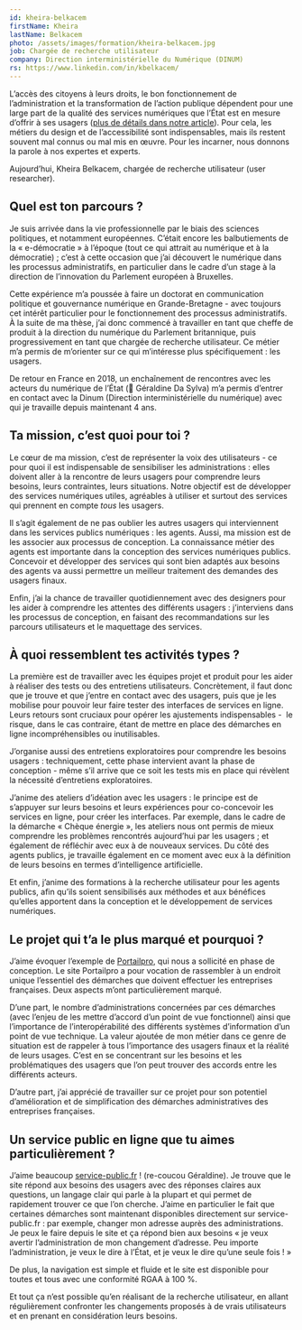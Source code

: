 ```yaml
---
id: kheira-belkacem
firstName: Kheira
lastName: Belkacem
photo: /assets/images/formation/kheira-belkacem.jpg
job: Chargée de recherche utilisateur
company: Direction interministérielle du Numérique (DINUM)
rs: https://www.linkedin.com/in/kbelkacem/
---
```


<p class="fr-text--lead">L’accès des citoyens à leurs droits, le bon fonctionnement de l’administration et la transformation de l’action publique dépendent pour une large part de la qualité des services numériques que l’État est en mesure d’offrir à ses usagers (<a href="/articles/2024-04-29-nos-experts-ont-la-parole/">plus de détails dans notre article</a>). Pour cela, les métiers du design et de l’accessibilité sont indispensables, mais ils restent souvent mal connus ou mal mis en œuvre. Pour les incarner, nous donnons la parole à nos expertes et experts.</p>

<p class="fr-text--lead">Aujourd’hui, Kheira Belkacem, chargée de recherche utilisateur (<span lang="en">user researcher</span>).</p>

<h2 class="fr-h6">Quel est ton parcours&nbsp;?</h2>

Je suis arrivée dans la vie professionnelle par le biais des sciences politiques, et notamment européennes. C’était encore les balbutiements de la «&nbsp;e-démocratie&nbsp;» à l’époque (tout ce qui attrait au numérique et à la démocratie)&nbsp;; c’est à cette occasion que j’ai découvert le numérique dans les processus administratifs, en particulier dans le cadre d’un stage à la direction de l’innovation du Parlement européen à Bruxelles. 

Cette expérience m’a poussée à faire un doctorat en communication politique et gouvernance numérique en Grande-Bretagne -&nbsp;avec toujours cet intérêt particulier pour le fonctionnement des processus administratifs. À la suite de ma thèse, j’ai donc commencé à travailler en tant que cheffe de produit à la direction du numérique du Parlement britannique, puis progressivement en tant que chargée de recherche utilisateur. Ce métier m’a permis de m’orienter sur ce qui m’intéresse plus spécifiquement&nbsp;: les usagers.

De retour en France en 2018, un enchaînement de rencontres avec les acteurs du numérique de l’État (👋 Géraldine Da Sylva) m’a permis d’entrer en contact avec la Dinum (Direction interministérielle du numérique) avec qui je travaille depuis maintenant 4 ans.

<h2 class="fr-h6">Ta mission, c’est quoi pour toi&nbsp;?</h2>

Le cœur de ma mission, c’est de représenter la voix des utilisateurs -&nbsp;ce pour quoi il est indispensable de sensibiliser les administrations&nbsp;: elles doivent aller à la rencontre de leurs usagers pour comprendre leurs besoins, leurs contraintes, leurs situations. Notre objectif est de développer des services numériques utiles, agréables à utiliser et surtout des services qui prennent en compte *tous* les usagers.

Il s’agit également de ne pas oublier les autres usagers qui interviennent dans les services publics numériques&nbsp;: les agents. Aussi, ma mission est de les associer aux processus de conception. La connaissance métier des agents est importante dans la conception des services numériques publics. Concevoir et développer des services qui sont bien adaptés aux besoins des agents va aussi permettre un meilleur traitement des demandes des usagers finaux.

Enfin, j’ai la chance de travailler quotidiennement avec des designers pour les aider à comprendre les attentes des différents usagers&nbsp;: j’interviens dans les processus de conception, en faisant des recommandations sur les parcours utilisateurs et le maquettage des services.

<h2 class="fr-h6">À quoi ressemblent tes activités types&nbsp;?</h2>

La première est de travailler avec les équipes projet et produit pour les aider à réaliser des tests ou des entretiens utilisateurs. Concrètement, il faut donc que je trouve et que j’entre en contact avec des usagers, puis que je les mobilise pour pouvoir leur faire tester des interfaces de services en ligne. Leurs retours sont cruciaux pour opérer les ajustements indispensables - &nbsp;le risque, dans le cas contraire, étant de mettre en place des démarches en ligne incompréhensibles ou inutilisables. 

J’organise aussi des entretiens exploratoires pour comprendre les besoins usagers&nbsp;: techniquement, cette phase intervient avant la phase de conception&nbsp;- même s’il arrive que ce soit les tests mis en place qui révèlent la nécessité d’entretiens exploratoires. 

J’anime des ateliers d’idéation avec les usagers&nbsp;: le principe est de s’appuyer sur leurs besoins et leurs expériences pour co-concevoir les services en ligne, pour créer les interfaces. Par exemple, dans le cadre de la démarche «&nbsp;Chèque énergie&nbsp;», les ateliers nous ont permis de mieux comprendre les problèmes rencontrés aujourd’hui par les usagers&nbsp;; et également de réfléchir avec eux à de nouveaux services. Du côté des agents publics, je travaille également en ce moment avec eux à la définition de leurs besoins en termes d’intelligence artificielle.

Et enfin, j’anime des formations à la recherche utilisateur pour les agents publics, afin qu’ils soient sensibilisés aux méthodes et aux bénéfices qu’elles apportent dans la conception et le développement de services numériques.

<h2 class="fr-h6">Le projet qui t’a le plus marqué et pourquoi&nbsp;?</h2>

J’aime évoquer l’exemple de <a href="https://portailpro.gouv.fr/">Portailpro</a>, qui nous a sollicité en phase de conception. Le site Portailpro a pour vocation de rassembler à un endroit unique l’essentiel des démarches que doivent effectuer les entreprises françaises. Deux aspects m’ont particulièrement marqué. 

D’une part, le nombre d’administrations concernées par ces démarches (avec l’enjeu de les mettre d’accord d’un point de vue fonctionnel) ainsi que l’importance de l’interopérabilité des différents systèmes d’information d’un point de vue technique. La valeur ajoutée de mon métier dans ce genre de situation est de rappeler à tous l’importance des usagers finaux et la réalité de leurs usages. C’est en se concentrant sur les besoins et les problématiques des usagers que l’on peut trouver des accords entre les différents acteurs.

D’autre part, j’ai apprécié de travailler sur ce projet pour son potentiel d’amélioration et de simplification des démarches administratives des entreprises françaises.

<h2 class="fr-h6">Un service public en ligne que tu aimes particulièrement&nbsp;?</h2>

J’aime beaucoup <a href="https://service-public.fr">service-public.fr</a>&nbsp;! (re-coucou Géraldine). Je trouve que le site répond aux besoins des usagers avec des réponses claires aux questions, un langage clair qui parle à la plupart et qui permet de rapidement trouver ce que l’on cherche. J’aime en particulier le fait que certaines démarches sont maintenant disponibles directement sur service-public.fr&nbsp;: par exemple, changer mon adresse auprès des administrations. Je peux le faire depuis le site et ça répond bien aux besoins «&nbsp;je veux avertir l’administration de mon changement d’adresse. Peu importe l’administration, je veux le dire à l’État, et je veux le dire qu’une seule fois&nbsp;!&nbsp;»

De plus, la navigation est simple et fluide et le site est disponible pour toutes et tous avec une conformité RGAA à 100&nbsp;%. 

Et tout ça n’est possible qu’en réalisant de la recherche utilisateur, en allant régulièrement confronter les changements proposés à de vrais utilisateurs et en prenant en considération leurs besoins.

